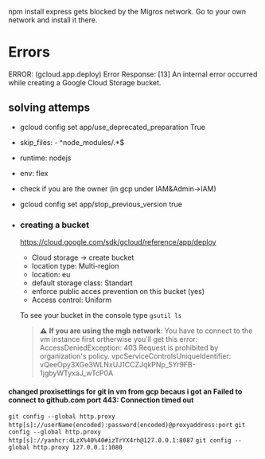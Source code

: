 npm install express gets blocked by the Migros network.
Go to your own network and install it there.  

# Errors
ERROR: (gcloud.app.deploy) Error Response: [13] An internal error occurred while creating a Google Cloud Storage bucket.

## solving attemps
- gcloud config set app/use_deprecated_preparation True
- skip_files: - ^node_modules/.*$
- runtime: nodejs
- env: flex
- check if you are the owner (in gcp under IAM&Admin->IAM)
- gcloud config set app/stop_previous_version true
- ### creating a bucket 
    https://cloud.google.com/sdk/gcloud/reference/app/deploy
    - Cloud storage -> create bucket
    - location type: Multi-region
    - location: eu
    - default storage class: Standart
    - enforce public acces prevention on this bucket (yes)
    - Access control: Uniform

    To see your bucket in the console type `gsutil ls`
    > :warning: **If you are using the mgb network**: You have to connect to the vm instance first ortherwise you'll get this error:
    AccessDeniedException: 403 Request is prohibited by organization's policy. vpcServiceControlsUniqueIdentifier: vQeeOpy3XGe3WLNxUJ1CCZJqkPNp_5Yr9FB-1jgbyWTyxaJ_wTcP0A

#### changed proxisettings for git in vm from gcp becaus i got an Failed to connect to github.com port 443: Connection timed out
`git config --global http.proxy http[s]://userName(encoded):password(encoded)@proxyaddress:port`
`git config --global http.proxy http[s]://yanhcr:4LzX%40%40#izTrYX4rh@127.0.0.1:8087`
`git config --global http.proxy 127.0.0.1:1080`

